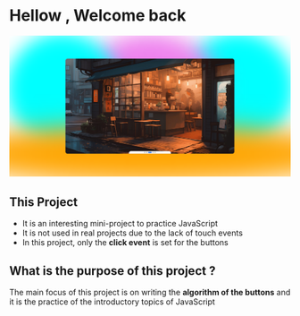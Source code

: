 # Hellow , Welcome back 
![Demo Sldier](./assets/image/slider-demo.png)

## This Project 
- It is an interesting mini-project to practice JavaScript
- It is not used in real projects due to the lack of touch events
- In this project, only the **click event** is set for the buttons


## What is the purpose of this project ?
The main focus of this project is on writing the **algorithm of the buttons** and it is the practice of the introductory topics of JavaScript